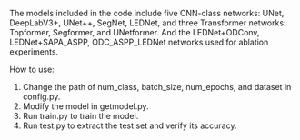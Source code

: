 The models included in the code include five CNN-class networks: UNet, DeepLabV3+, UNet++, SegNet, LEDNet, and three Transformer networks: Topformer, Segformer, and UNetformer. And the LEDNet+ODConv, LEDNet+SAPA_ASPP, ODC_ASPP_LEDNet networks used for ablation experiments.

How to use:
1. Change the path of num_class, batch_size, num_epochs, and dataset in config.py.
2. Modify the model in getmodel.py.
3. Run train.py to train the model.
4. Run test.py to extract the test set and verify its accuracy.
